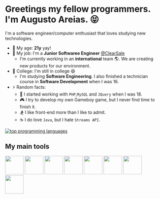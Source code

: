 # Greetings my fellow programmers. I'm Augusto Areias. 😝
I'm a software engineer/computer enthusiast that loves studying new technologies.

- 👴 My age: **21y** yay!
- 💼 My job: I'm a **Junior Softwaree Engineer** [@ClearSale](https://www.clear.sale/?lang=en)
  - I'm currently working in an **international** team 🌎. We are creating new products for our environment.
- 🏫 College: I'm still in college 😄
  - I'm studying **Software Engineering**. I also finished a technician course in **Software Development** when I was 16.
- ⚡ Random facts: 
  - 🥖 I started working with `PHP`,`MySQL` and `JQuery` when I was 18.   
  - 🎮 I try to develop my own Gameboy game, but I never find time to finish it.
  - 🏂 I like front-end more than I like to admit.
  - ☕ I do love `Java`, but I hate `Streams API`.

[![top programming languages](https://github-readme-stats.vercel.app/api/top-langs/?username=barretoareias&theme=dark&custom_title=Top%20%languages&layout=compact)](https://github.com/areiass36)

## My main tools
<div style="diplay: flex">
  <img src="https://dotnet.microsoft.com/static/images/redesign/social/square.png" width="60" height="60" />
  <img src="https://codeopinion.com/wp-content/uploads/2017/10/Bitmap-MEDIUM_Entity-Framework-Core-Logo_2colors_Square_Boxed_RGB.png" width="60" height="60" />
  <img src="https://pbs.twimg.com/profile_images/1390448160934305793/ohii8Hxq_400x400.png" width="60" height="60" />
  <img src="http://www.2fconsultoria.com.br/wp-content/uploads/2017/02/Microsoft-SQL-Server.png" width="60" height="60" />
  <img src="https://upload.wikimedia.org/wikipedia/commons/thumb/9/99/Unofficial_JavaScript_logo_2.svg/480px-Unofficial_JavaScript_logo_2.svg.png" width="60" height="60" />
  <img src="https://miro.medium.com/max/816/1*mn6bOs7s6Qbao15PMNRyOA.png" width="60" height="60" />
  <img src="https://designlogovector.com/wp-content/uploads/2022/02/node-js-logo-svg.jpg" width="60" height="60" />
  <img src="https://encrypted-tbn0.gstatic.com/images?q=tbn:ANd9GcQMqzMqxo3FdmgI207Z1QuXm6ndnJxp7QGm_g&usqp=CAU" width="60" height="60" />
</div>
